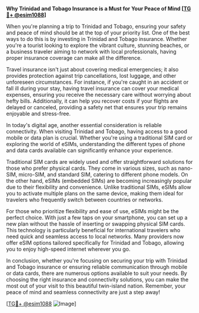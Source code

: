 **Why Trinidad and Tobago Insurance is a Must for Your Peace of Mind [[TG💪+ @esim1088](https://t.me/s/esim1088)]**

When you're planning a trip to Trinidad and Tobago, ensuring your safety and peace of mind should be at the top of your priority list. One of the best ways to do this is by investing in Trinidad and Tobago insurance. Whether you're a tourist looking to explore the vibrant culture, stunning beaches, or a business traveler aiming to network with local professionals, having proper insurance coverage can make all the difference.

Travel insurance isn't just about covering medical emergencies; it also provides protection against trip cancellations, lost luggage, and other unforeseen circumstances. For instance, if you're caught in an accident or fall ill during your stay, having travel insurance can cover your medical expenses, ensuring you receive the necessary care without worrying about hefty bills. Additionally, it can help you recover costs if your flights are delayed or canceled, providing a safety net that ensures your trip remains enjoyable and stress-free.

In today's digital age, another essential consideration is reliable connectivity. When visiting Trinidad and Tobago, having access to a good mobile or data plan is crucial. Whether you're using a traditional SIM card or exploring the world of eSIMs, understanding the different types of phone and data cards available can significantly enhance your experience. 

Traditional SIM cards are widely used and offer straightforward solutions for those who prefer physical cards. They come in various sizes, such as nano-SIM, micro-SIM, and standard SIM, catering to different phone models. On the other hand, eSIMs (embedded SIMs) are becoming increasingly popular due to their flexibility and convenience. Unlike traditional SIMs, eSIMs allow you to activate multiple plans on the same device, making them ideal for travelers who frequently switch between countries or networks.

For those who prioritize flexibility and ease of use, eSIMs might be the perfect choice. With just a few taps on your smartphone, you can set up a new plan without the hassle of inserting or swapping physical SIM cards. This technology is particularly beneficial for international travelers who need quick and seamless access to local networks. Many providers now offer eSIM options tailored specifically for Trinidad and Tobago, allowing you to enjoy high-speed internet wherever you go.

In conclusion, whether you're focusing on securing your trip with Trinidad and Tobago insurance or ensuring reliable communication through mobile or data cards, there are numerous options available to suit your needs. By choosing the right insurance and connectivity solutions, you can make the most out of your visit to this beautiful twin-island nation. Remember, your peace of mind and seamless connectivity are just a step away!

[[TG💪+ @esim1088](https://t.me/s/esim1088) ![Image](https://i.postimg.cc/Y0z9fWf4/image.png)]